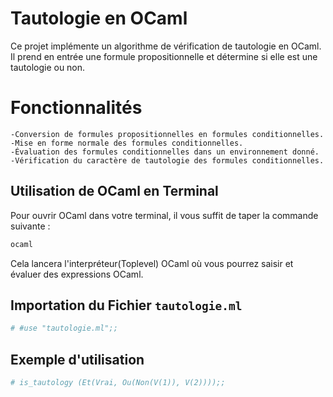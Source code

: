 # Tautologie en OCaml
Ce projet implémente un algorithme de vérification de tautologie en OCaml. Il prend en entrée une formule propositionnelle et détermine si elle est une tautologie ou non.

# Fonctionnalités
    -Conversion de formules propositionnelles en formules conditionnelles.
    -Mise en forme normale des formules conditionnelles.
    -Évaluation des formules conditionnelles dans un environnement donné.
    -Vérification du caractère de tautologie des formules conditionnelles.

## Utilisation de OCaml en Terminal

Pour ouvrir OCaml dans votre terminal, il vous suffit de taper la commande suivante :

```bash
ocaml
```

Cela lancera l'interpréteur(Toplevel) OCaml où vous pourrez saisir et évaluer des expressions OCaml.

## Importation du Fichier `tautologie.ml`
```bash
# #use "tautologie.ml";;
```

## Exemple d'utilisation
```bash
# is_tautology (Et(Vrai, Ou(Non(V(1)), V(2))));;
```








